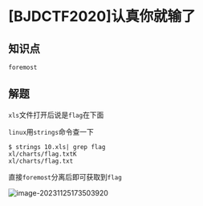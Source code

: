 # [BJDCTF2020]认真你就输了

## 知识点

`foremost`

## 解题

`xls`文件打开后说是`flag`在下面

`linux`用`strings`命令查一下

```
$ strings 10.xls| grep flag   
xl/charts/flag.txtK
xl/charts/flag.txt
```

直接`foremost`分离后即可获取到`flag`

![image-20231125173503920](file:///G:/CTFWriteUp/buuctf/Misc/img/19-1.png?lastModify=1711202731)